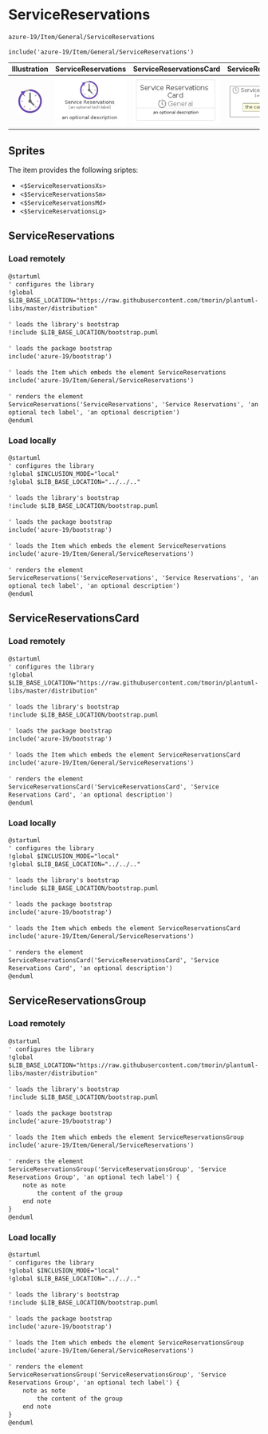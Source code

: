 # ServiceReservations


```text
azure-19/Item/General/ServiceReservations
```

```text
include('azure-19/Item/General/ServiceReservations')
```



| Illustration | ServiceReservations | ServiceReservationsCard | ServiceReservationsGroup |
| :---: | :---: | :---: | :---: |
| ![illustration for Illustration](../../../azure-19/Item/General/ServiceReservations.png) | ![illustration for ServiceReservations](../../../azure-19/Item/General/ServiceReservations.Local.png) | ![illustration for ServiceReservationsCard](../../../azure-19/Item/General/ServiceReservationsCard.Local.png) | ![illustration for ServiceReservationsGroup](../../../azure-19/Item/General/ServiceReservationsGroup.Local.png) |



## Sprites
The item provides the following sriptes:

- `<$ServiceReservationsXs>`
- `<$ServiceReservationsSm>`
- `<$ServiceReservationsMd>`
- `<$ServiceReservationsLg>`





## ServiceReservations

### Load remotely
```plantuml
@startuml
' configures the library
!global $LIB_BASE_LOCATION="https://raw.githubusercontent.com/tmorin/plantuml-libs/master/distribution"

' loads the library's bootstrap
!include $LIB_BASE_LOCATION/bootstrap.puml

' loads the package bootstrap
include('azure-19/bootstrap')

' loads the Item which embeds the element ServiceReservations
include('azure-19/Item/General/ServiceReservations')

' renders the element
ServiceReservations('ServiceReservations', 'Service Reservations', 'an optional tech label', 'an optional description')
@enduml
```

### Load locally
```plantuml
@startuml
' configures the library
!global $INCLUSION_MODE="local"
!global $LIB_BASE_LOCATION="../../.."

' loads the library's bootstrap
!include $LIB_BASE_LOCATION/bootstrap.puml

' loads the package bootstrap
include('azure-19/bootstrap')

' loads the Item which embeds the element ServiceReservations
include('azure-19/Item/General/ServiceReservations')

' renders the element
ServiceReservations('ServiceReservations', 'Service Reservations', 'an optional tech label', 'an optional description')
@enduml
```

## ServiceReservationsCard

### Load remotely
```plantuml
@startuml
' configures the library
!global $LIB_BASE_LOCATION="https://raw.githubusercontent.com/tmorin/plantuml-libs/master/distribution"

' loads the library's bootstrap
!include $LIB_BASE_LOCATION/bootstrap.puml

' loads the package bootstrap
include('azure-19/bootstrap')

' loads the Item which embeds the element ServiceReservationsCard
include('azure-19/Item/General/ServiceReservations')

' renders the element
ServiceReservationsCard('ServiceReservationsCard', 'Service Reservations Card', 'an optional description')
@enduml
```

### Load locally
```plantuml
@startuml
' configures the library
!global $INCLUSION_MODE="local"
!global $LIB_BASE_LOCATION="../../.."

' loads the library's bootstrap
!include $LIB_BASE_LOCATION/bootstrap.puml

' loads the package bootstrap
include('azure-19/bootstrap')

' loads the Item which embeds the element ServiceReservationsCard
include('azure-19/Item/General/ServiceReservations')

' renders the element
ServiceReservationsCard('ServiceReservationsCard', 'Service Reservations Card', 'an optional description')
@enduml
```

## ServiceReservationsGroup

### Load remotely
```plantuml
@startuml
' configures the library
!global $LIB_BASE_LOCATION="https://raw.githubusercontent.com/tmorin/plantuml-libs/master/distribution"

' loads the library's bootstrap
!include $LIB_BASE_LOCATION/bootstrap.puml

' loads the package bootstrap
include('azure-19/bootstrap')

' loads the Item which embeds the element ServiceReservationsGroup
include('azure-19/Item/General/ServiceReservations')

' renders the element
ServiceReservationsGroup('ServiceReservationsGroup', 'Service Reservations Group', 'an optional tech label') {
    note as note
        the content of the group
    end note
}
@enduml
```

### Load locally
```plantuml
@startuml
' configures the library
!global $INCLUSION_MODE="local"
!global $LIB_BASE_LOCATION="../../.."

' loads the library's bootstrap
!include $LIB_BASE_LOCATION/bootstrap.puml

' loads the package bootstrap
include('azure-19/bootstrap')

' loads the Item which embeds the element ServiceReservationsGroup
include('azure-19/Item/General/ServiceReservations')

' renders the element
ServiceReservationsGroup('ServiceReservationsGroup', 'Service Reservations Group', 'an optional tech label') {
    note as note
        the content of the group
    end note
}
@enduml
```

